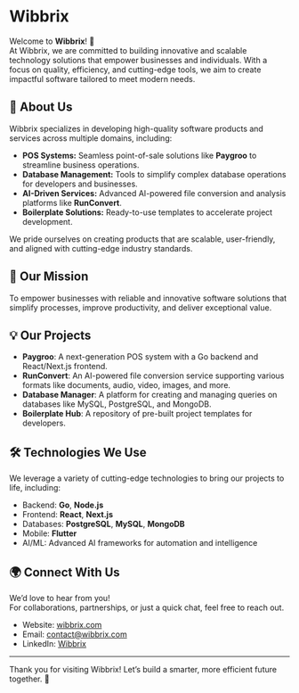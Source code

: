 # Wibbrix

Welcome to **Wibbrix**! 🚀  
At Wibbrix, we are committed to building innovative and scalable technology solutions that empower businesses and individuals. With a focus on quality, efficiency, and cutting-edge tools, we aim to create impactful software tailored to meet modern needs.

## 🌟 About Us
Wibbrix specializes in developing high-quality software products and services across multiple domains, including:
- **POS Systems:** Seamless point-of-sale solutions like **Paygroo** to streamline business operations.
- **Database Management:** Tools to simplify complex database operations for developers and businesses.
- **AI-Driven Services:** Advanced AI-powered file conversion and analysis platforms like **RunConvert**.
- **Boilerplate Solutions:** Ready-to-use templates to accelerate project development.

We pride ourselves on creating products that are scalable, user-friendly, and aligned with cutting-edge industry standards.

## 🚀 Our Mission
To empower businesses with reliable and innovative software solutions that simplify processes, improve productivity, and deliver exceptional value.

## 💡 Our Projects
- **Paygroo**: A next-generation POS system with a Go backend and React/Next.js frontend.  
- **RunConvert**: An AI-powered file conversion service supporting various formats like documents, audio, video, images, and more.  
- **Database Manager**: A platform for creating and managing queries on databases like MySQL, PostgreSQL, and MongoDB.  
- **Boilerplate Hub**: A repository of pre-built project templates for developers.

## 🛠️ Technologies We Use
We leverage a variety of cutting-edge technologies to bring our projects to life, including:
- Backend: **Go**, **Node.js**  
- Frontend: **React**, **Next.js**  
- Databases: **PostgreSQL**, **MySQL**, **MongoDB**
- Mobile: **Flutter**
- AI/ML: Advanced AI frameworks for automation and intelligence  

## 🌍 Connect With Us
We’d love to hear from you!  
For collaborations, partnerships, or just a quick chat, feel free to reach out.

- Website: [wibbrix.com](https://wibbrix.com)  
- Email: contact@wibbrix.com  
- LinkedIn: [Wibbrix](https://linkedin.com/company/wibbrix)

---

Thank you for visiting Wibbrix! Let’s build a smarter, more efficient future together. 🚀
